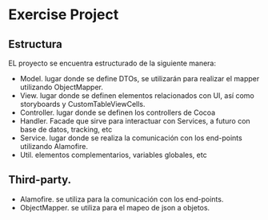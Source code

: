 # Exercise Project


## Estructura

EL proyecto se encuentra estructurado de la siguiente manera:

- Model. lugar donde se define DTOs, se utilizarán para realizar el mapper utilizando ObjectMapper.
- View. lugar donde se definen elementos relacionados con UI, así como storyboards y CustomTableViewCells.
- Controller. lugar donde se definen los controllers de Cocoa
- Handler. Facade que sirve para interactuar con Services, a futuro con base de datos, tracking, etc
- Service. lugar donde se realiza la comunicación con los end-points utilizando Alamofire.
- Util. elementos complementarios, variables globales, etc

## Third-party. 

- Alamofire. se utiliza para la comunicación con los end-points.
- ObjectMapper. se utiliza para el mapeo de json a objetos.

